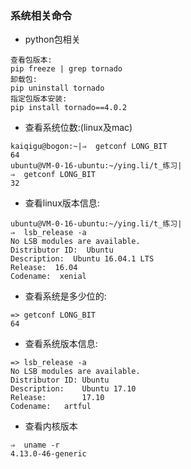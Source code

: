 ### 系统相关命令

- python包相关
```
查看包版本:
pip freeze | grep tornado
卸载包:
pip uninstall tornado
指定包版本安装:
pip install tornado==4.0.2
```


-  查看系统位数:(linux及mac)
```
kaiqigu@bogon:~|⇒  getconf LONG_BIT
64
ubuntu@VM-0-16-ubuntu:~/ying.li/t_练习|
⇒  getconf LONG_BIT
32
```


- 查看linux版本信息:
```
ubuntu@VM-0-16-ubuntu:~/ying.li/t_练习|
⇒  lsb_release -a
No LSB modules are available.
Distributor ID:  Ubuntu
Description:  Ubuntu 16.04.1 LTS
Release:  16.04
Codename:  xenial
```


- 查看系统是多少位的:
```
=> getconf LONG_BIT
64
```


- 查看系统版本信息:
```
=> lsb_release -a
No LSB modules are available.
Distributor ID: Ubuntu
Description:    Ubuntu 17.10
Release:        17.10
Codename:	artful
```


- 查看内核版本
```
⇒  uname -r
4.13.0-46-generic
```
